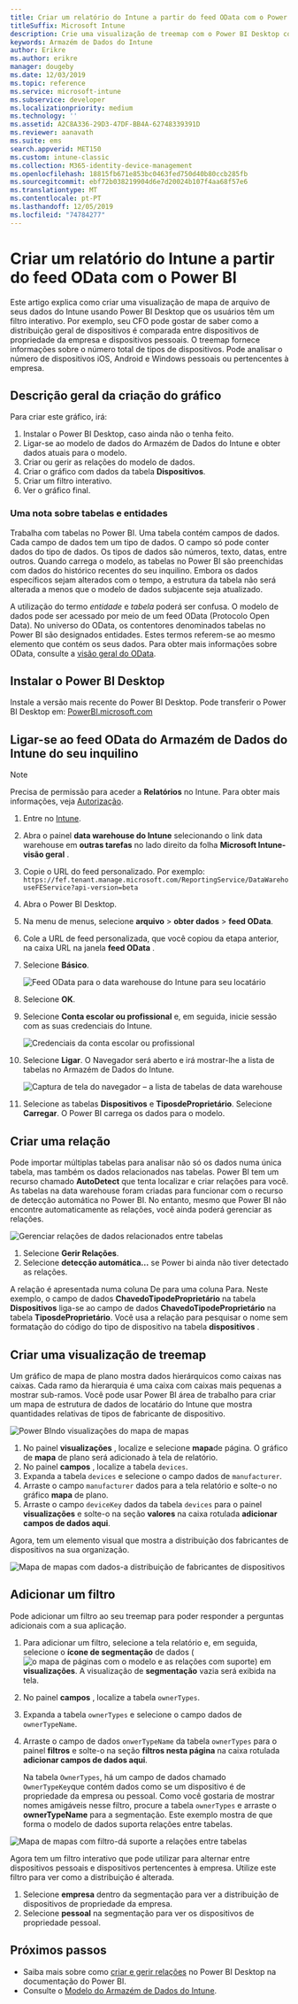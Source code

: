 ```yaml
---
title: Criar um relatório do Intune a partir do feed OData com o Power BI
titleSuffix: Microsoft Intune
description: Crie uma visualização de treemap com o Power BI Desktop com um filtro interativo da API do Armazém de Dados do Microsoft Intune.
keywords: Armazém de Dados do Intune
author: Erikre
ms.author: erikre
manager: dougeby
ms.date: 12/03/2019
ms.topic: reference
ms.service: microsoft-intune
ms.subservice: developer
ms.localizationpriority: medium
ms.technology: ''
ms.assetid: A2C8A336-29D3-47DF-BB4A-62748339391D
ms.reviewer: aanavath
ms.suite: ems
search.appverid: MET150
ms.custom: intune-classic
ms.collection: M365-identity-device-management
ms.openlocfilehash: 18815fb671e853bc0463fed750d40b80ccb285fb
ms.sourcegitcommit: ebf72b038219904d6e7d20024b107f4aa68f57e6
ms.translationtype: MT
ms.contentlocale: pt-PT
ms.lasthandoff: 12/05/2019
ms.locfileid: "74784277"
---
```

# <a name="create-an-intune-report-from-the-odata-feed-with-power-bi"></a>Criar um relatório do Intune a partir do feed OData com o Power BI

Este artigo explica como criar uma visualização de mapa de arquivo de seus dados do Intune usando Power BI Desktop que os usuários têm um filtro interativo. Por exemplo, seu CFO pode gostar de saber como a distribuição geral de dispositivos é comparada entre dispositivos de propriedade da empresa e dispositivos pessoais. O treemap fornece informações sobre o número total de tipos de dispositivos. Pode analisar o número de dispositivos iOS, Android e Windows pessoais ou pertencentes à empresa.

## <a name="overview-of-creating-the-chart"></a>Descrição geral da criação do gráfico

Para criar este gráfico, irá:
1. Instalar o Power BI Desktop, caso ainda não o tenha feito.
2. Ligar-se ao modelo de dados do Armazém de Dados do Intune e obter dados atuais para o modelo.
3. Criar ou gerir as relações do modelo de dados.
4. Criar o gráfico com dados da tabela **Dispositivos**.
5. Criar um filtro interativo.
6. Ver o gráfico final.

### <a name="a-note-about-tables-and-entities"></a>Uma nota sobre tabelas e entidades

Trabalha com tabelas no Power BI. Uma tabela contém campos de dados. Cada campo de dados tem um tipo de dados. O campo só pode conter dados do tipo de dados. Os tipos de dados são números, texto, datas, entre outros. Quando carrega o modelo, as tabelas no Power BI são preenchidas com dados do histórico recentes do seu inquilino. Embora os dados específicos sejam alterados com o tempo, a estrutura da tabela não será alterada a menos que o modelo de dados subjacente seja atualizado.

A utilização do termo *entidade* e *tabela* poderá ser confusa. O modelo de dados pode ser acessado por meio de um feed OData (Protocolo Open Data). No universo do OData, os contentores denominados tabelas no Power BI são designados entidades. Estes termos referem-se ao mesmo elemento que contém os seus dados. Para obter mais informações sobre OData, consulte a [visão geral do OData](/odata/overview).

## <a name="install-power-bi-desktop"></a>Instalar o Power BI Desktop

Instale a versão mais recente do Power BI Desktop. Pode transferir o Power BI Desktop em: [PowerBI.microsoft.com](https://powerbi.microsoft.com/desktop)

## <a name="connect-to-the-odata-feed-for-the-intune-data-warehouse-for-your-tenant"></a>Ligar-se ao feed OData do Armazém de Dados do Intune do seu inquilino

> [!Note]  
> Precisa de permissão para aceder a **Relatórios** no Intune. Para obter mais informações, veja [Autorização](../reports-api-url.md).

1. Entre no [Intune](https://go.microsoft.com/fwlink/?linkid=2090973).
2. Abra o painel **data warehouse do Intune** selecionando o link data warehouse em **outras tarefas** no lado direito da folha **Microsoft Intune-visão geral** .
3. Copie o URL do feed personalizado. Por exemplo: `https://fef.tenant.manage.microsoft.com/ReportingService/DataWarehouseFEService?api-version=beta`
4. Abra o Power BI Desktop.
5. Na menu de menus, selecione **arquivo** > **obter dados** > **feed OData**.
6. Cole a URL de feed personalizada, que você copiou da etapa anterior, na caixa URL na janela **feed OData** .
7. Selecione **Básico**.

    ![Feed OData para o data warehouse do Intune para seu locatário](./media/reports-proc-create-with-odata/reports-create-01-odatafeed.png)

8. Selecione **OK**.
9. Selecione **Conta escolar ou profissional** e, em seguida, inicie sessão com as suas credenciais do Intune.

    ![Credenciais da conta escolar ou profissional](./media/reports-proc-create-with-odata/reports-create-02-org-account.png)

10. Selecione **Ligar**. O Navegador será aberto e irá mostrar-lhe a lista de tabelas no Armazém de Dados do Intune.

    ![Captura de tela do navegador – a lista de tabelas de data warehouse](./media/reports-proc-create-with-odata/reports-create-02-loadentities.png)

11. Selecione as tabelas **Dispositivos** e **TiposdeProprietário**.  Selecione **Carregar**. O Power BI carrega os dados para o modelo.

## <a name="create-a-relationship"></a>Criar uma relação

Pode importar múltiplas tabelas para analisar não só os dados numa única tabela, mas também os dados relacionados nas tabelas. Power BI tem um recurso chamado **AutoDetect** que tenta localizar e criar relações para você. As tabelas na data warehouse foram criadas para funcionar com o recurso de detecção automática no Power BI. No entanto, mesmo que Power BI não encontre automaticamente as relações, você ainda poderá gerenciar as relações.

![Gerenciar relações de dados relacionados entre tabelas](./media/reports-proc-create-with-odata/reports-create-03-managerelationships.png)

1. Selecione **Gerir Relações**.
2. Selecione **detecção automática...** se Power bi ainda não tiver detectado as relações.

A relação é apresentada numa coluna De para uma coluna Para. Neste exemplo, o campo de dados **ChavedoTipodeProprietário** na tabela **Dispositivos** liga-se ao campo de dados **ChavedoTipodeProprietário** na tabela **TiposdeProprietário**. Você usa a relação para pesquisar o nome sem formatação do código do tipo de dispositivo na tabela **dispositivos** .

## <a name="create-a-treemap-visualization"></a>Criar uma visualização de treemap

Um gráfico de mapa de plano mostra dados hierárquicos como caixas nas caixas. Cada ramo da hierarquia é uma caixa com caixas mais pequenas a mostrar sub-ramos. Você pode usar Power BI área de trabalho para criar um mapa de estrutura de dados de locatário do Intune que mostra quantidades relativas de tipos de fabricante de dispositivo.

![Power BIndo visualizações do mapa de mapas](./media/reports-proc-create-with-odata/reports-create-03-treemap.png)

1. No painel **visualizações** , localize e selecione **mapa**de página. O gráfico de **mapa** de plano será adicionado à tela de relatório.
2. No painel **campos** , localize a tabela `devices`.
3. Expanda a tabela `devices` e selecione o campo dados de `manufacturer`.
4. Arraste o campo `manufacturer` dados para a tela relatório e solte-o no gráfico **mapa** de plano.
5. Arraste o campo `deviceKey` dados da tabela `devices` para o painel **visualizações** e solte-o na seção **valores** na caixa rotulada **adicionar campos de dados aqui**.  

Agora, tem um elemento visual que mostra a distribuição dos fabricantes de dispositivos na sua organização.

![Mapa de mapas com dados-a distribuição de fabricantes de dispositivos](./media/reports-proc-create-with-odata/reports-create-06-treemapwdata.png)

## <a name="add-a-filter"></a>Adicionar um filtro

Pode adicionar um filtro ao seu treemap para poder responder a perguntas adicionais com a sua aplicação.

1. Para adicionar um filtro, selecione a tela relatório e, em seguida, selecione o **ícone de segmentação** de dados (![o mapa de páginas com o modelo e as relações com suporte](./media/reports-proc-create-with-odata/reports-create-slicer.png)) em **visualizações**. A visualização de **segmentação** vazia será exibida na tela.
2. No painel **campos** , localize a tabela `ownerTypes`.
3. Expanda a tabela `ownerTypes` e selecione o campo dados de `ownerTypeName`.
4. Arraste o campo de dados `onwerTypeName` da tabela `ownerTypes` para o painel **filtros** e solte-o na seção **filtros nesta página** na caixa rotulada **adicionar campos de dados aqui**.  

   Na tabela `OwnerTypes`, há um campo de dados chamado `OwnerTypeKey`que contém dados como se um dispositivo é de propriedade da empresa ou pessoal. Como você gostaria de mostrar nomes amigáveis nesse filtro, procure a tabela `ownerTypes` e arraste o **ownerTypeName** para a segmentação. Este exemplo mostra de que forma o modelo de dados suporta relações entre tabelas.

![Mapa de mapas com filtro-dá suporte a relações entre tabelas](./media/reports-proc-create-with-odata/reports-create-08_ownertype.png)

Agora tem um filtro interativo que pode utilizar para alternar entre dispositivos pessoais e dispositivos pertencentes à empresa. Utilize este filtro para ver como a distribuição é alterada.

1. Selecione **empresa** dentro da segmentação para ver a distribuição de dispositivos de propriedade da empresa.
2. Selecione **pessoal** na segmentação para ver os dispositivos de propriedade pessoal.

## <a name="next-steps"></a>Próximos passos

- Saiba mais sobre como [criar e gerir relações](https://powerbi.microsoft.com/documentation/powerbi-desktop-create-and-manage-relationships/) no Power BI Desktop na documentação do Power BI.
- Consulte o [Modelo do Armazém de Dados do Intune](reports-ref-data-model.md).
